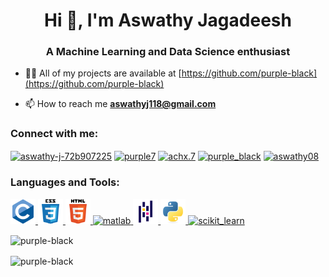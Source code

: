 <h1 align="center">Hi 👋, I'm Aswathy Jagadeesh</h1>
<h3 align="center">A Machine Learning and Data Science enthusiast</h3>

- 👨‍💻 All of my projects are available at [https://github.com/purple-black](https://github.com/purple-black)

- 📫 How to reach me **aswathyj118@gmail.com**

<h3 align="left">Connect with me:</h3>
<p align="left">
<a href="https://linkedin.com/in/aswathy-j-72b907225" target="blank"><img align="center" src="https://raw.githubusercontent.com/rahuldkjain/github-profile-readme-generator/master/src/images/icons/Social/linked-in-alt.svg" alt="aswathy-j-72b907225" height="30" width="40" /></a>
<a href="https://kaggle.com/purple7" target="blank"><img align="center" src="https://raw.githubusercontent.com/rahuldkjain/github-profile-readme-generator/master/src/images/icons/Social/kaggle.svg" alt="purple7" height="30" width="40" /></a>
<a href="https://instagram.com/achx.7" target="blank"><img align="center" src="https://raw.githubusercontent.com/rahuldkjain/github-profile-readme-generator/master/src/images/icons/Social/instagram.svg" alt="achx.7" height="30" width="40" /></a>
<a href="https://www.codechef.com/users/purple_black" target="blank"><img align="center" src="https://cdn.jsdelivr.net/npm/simple-icons@3.1.0/icons/codechef.svg" alt="purple_black" height="30" width="40" /></a>
<a href="https://www.leetcode.com/aswathy08" target="blank"><img align="center" src="https://raw.githubusercontent.com/rahuldkjain/github-profile-readme-generator/master/src/images/icons/Social/leet-code.svg" alt="aswathy08" height="30" width="40" /></a>
</p>

<h3 align="left">Languages and Tools:</h3>
<p align="left"> <a href="https://www.cprogramming.com/" target="_blank" rel="noreferrer"> <img src="https://raw.githubusercontent.com/devicons/devicon/master/icons/c/c-original.svg" alt="c" width="40" height="40"/> </a> <a href="https://www.w3schools.com/css/" target="_blank" rel="noreferrer"> <img src="https://raw.githubusercontent.com/devicons/devicon/master/icons/css3/css3-original-wordmark.svg" alt="css3" width="40" height="40"/> </a> <a href="https://www.w3.org/html/" target="_blank" rel="noreferrer"> <img src="https://raw.githubusercontent.com/devicons/devicon/master/icons/html5/html5-original-wordmark.svg" alt="html5" width="40" height="40"/> </a> <a href="https://www.mathworks.com/" target="_blank" rel="noreferrer"> <img src="https://upload.wikimedia.org/wikipedia/commons/2/21/Matlab_Logo.png" alt="matlab" width="40" height="40"/> </a> <a href="https://pandas.pydata.org/" target="_blank" rel="noreferrer"> <img src="https://raw.githubusercontent.com/devicons/devicon/2ae2a900d2f041da66e950e4d48052658d850630/icons/pandas/pandas-original.svg" alt="pandas" width="40" height="40"/> </a> <a href="https://www.python.org" target="_blank" rel="noreferrer"> <img src="https://raw.githubusercontent.com/devicons/devicon/master/icons/python/python-original.svg" alt="python" width="40" height="40"/> </a> <a href="https://scikit-learn.org/" target="_blank" rel="noreferrer"> <img src="https://upload.wikimedia.org/wikipedia/commons/0/05/Scikit_learn_logo_small.svg" alt="scikit_learn" width="40" height="40"/> </a> </p>

<p><img align="center" src="https://github-readme-stats.vercel.app/api/top-langs?username=purple-black&show_icons=true&locale=en&layout=compact" alt="purple-black" /></p>

<p><img align="center" src="https://github-readme-streak-stats.herokuapp.com/?user=purple-black&" alt="purple-black" /></p>

